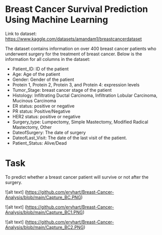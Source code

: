 # Breast Cancer Survival Prediction Using Machine Learning

 Link to dataset: https://www.kaggle.com/datasets/amandam1/breastcancerdataset

The dataset contains information on over 400 breast cancer patients who underwent surgery for the treatment of breast cancer. Below is the information for all columns in the dataset:

- Patient_ID: ID of the patient
- Age: Age of the patient
- Gender: Gender of the patient
- Protein 1, Protein 2, Protein 3, and Protein 4: expression levels
- Tumor_Stage: breast cancer stage of the patient
- Histology: Infiltrating Ductal Carcinoma, Infiltration Lobular Carcinoma, Mucinous Carcinoma
- ER status: positive or negative
- PR status: Positive/Negative
- HER2 status: positive or negative
- Surgery_type: Lumpectomy, Simple Mastectomy, Modified Radical Mastectomy, Other
- DateofSurgery: The date of surgery
- DateofLast_Visit: The date of the last visit of the patient.
- Patient_Status: Alive/Dead

# Task

To predict whether a breast cancer patient will survive or not after the surgery.

![alt text] (https://github.com/ervhart/Breast-Cancer-Analysis/blob/main/Capture_BC.PNG)

![alt text] (https://github.com/ervhart/Breast-Cancer-Analysis/blob/main/Capture_BC1.PNG)

![alt text] (https://github.com/ervhart/Breast-Cancer-Analysis/blob/main/Capture_BC2.PNG)
